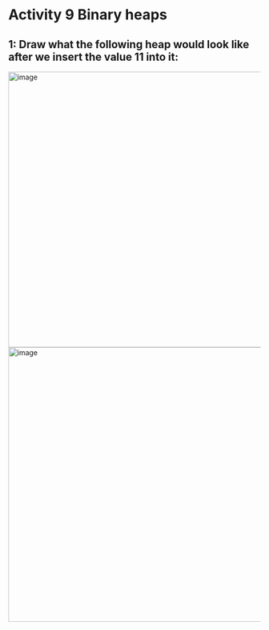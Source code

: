 # Activity 9 Binary heaps

## 1: Draw what the following heap would look like after we insert the value 11 into it:


<img width="817" height="550" alt="image" src="https://github.com/user-attachments/assets/dfa532c3-4347-4ee0-8dfa-9064baf9997d" />


<img width="818" height="548" alt="image" src="https://github.com/user-attachments/assets/a2666ddf-b99f-43ca-b195-108ab9369293" />
